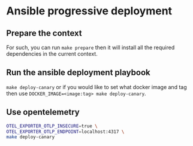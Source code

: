 
# Ansible progressive deployment

## Prepare the context

For such, you can run `make prepare` then it will install all the required dependencies in the current context.

## Run the ansible deployment playbook

`make deploy-canary` or if you would like to set what docker image and tag then use `DOCKER_IMAGE=<image:tag> make deploy-canary`.

## Use opentelemetry

```bash
OTEL_EXPORTER_OTLP_INSECURE=true \
OTEL_EXPORTER_OTLP_ENDPOINT=localhost:4317 \
make deploy-canary
```
